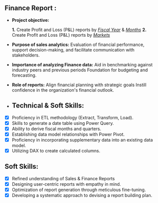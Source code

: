 ## Finance Report :

- **Project objective:** 

    **1.** Create Profit and Loss (P&L) reports by _[Fiscal Year](https://github.com/Vishaly66/Excel-Finance-Reports/blob/main/P%26L%20Statement%20by%20Fiscal%20Year.pdf)_ & _[Months](https://github.com/Vishaly66/Excel-Finance-Reports/blob/main/P%26L%20Statement%20by%20Months.pdf)_
   **2.** Create Profit and Loss (P&L) reports by _[Markets](https://github.com/Vishaly66/Excel-Finance-Reports/blob/main/P%26L%20Statement%20by%20Markets.pdf)_
- **Purpose of sales analytics:** Evaluation of financial performance, support decision-making, and facilitate communication with stakeholders.

- **Importance of analyzing Finance data:** Aid in benchmarking against industry peers and previous periods Foundation for budgeting and forecasting.

- **Role of reports:** Align financial planning with strategic goals Instill confidence in the organization's financial outlook.


- ## Technical & Soft Skills:
- [x]	Proficiency in ETL methodology (Extract, Transform, Load).
- [x]	Skills to generate a date table using Power Query.
- [x]	Ability to derive fiscal months and quarters.
- [x]	Establishing data model relationships with Power Pivot.
- [x]	Proficiency in incorporating supplementary data into an existing data model.
- [x]	Utilizing DAX to create calculated columns.

## Soft Skills:
- [x]	Refined understanding of Sales & Finance Reports
- [x]	Designing user-centric reports with empathy in mind.
- [x]	Optimization of report generation through meticulous fine-tuning.
- [x]	Developing a systematic approach to devising a report building plan.
